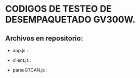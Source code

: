 # CODIGOS DE TESTEO DE DESEMPAQUETADO GV300W. 

## Archivos en repositorio: 
- app.js : 

- client.js : 

- parseGTCAN.js : 

